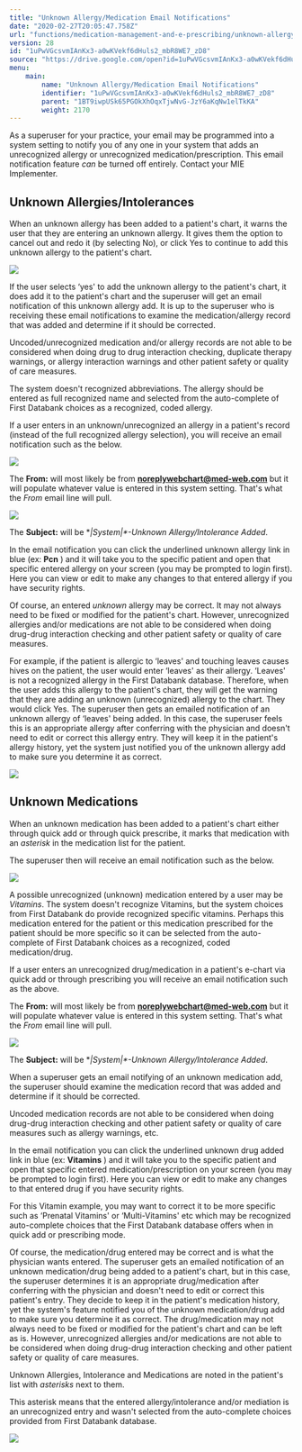 ```yaml
---
title: "Unknown Allergy/Medication Email Notifications"
date: "2020-02-27T20:05:47.758Z"
url: "functions/medication-management-and-e-prescribing/unknown-allergy-medication-email-notifications.html"
version: 28
id: "1uPwVGcsvmIAnKx3-a0wKVekf6dHuls2_mbR8WE7_zD8"
source: "https://drive.google.com/open?id=1uPwVGcsvmIAnKx3-a0wKVekf6dHuls2_mbR8WE7_zD8"
menu:
    main:
        name: "Unknown Allergy/Medication Email Notifications"
        identifier: "1uPwVGcsvmIAnKx3-a0wKVekf6dHuls2_mbR8WE7_zD8"
        parent: "1BT9iwpUSk65PGOkXhOqxTjwNvG-JzY6aKqNw1elTkKA"
        weight: 2170
---
```

As a superuser for your practice, your email may be programmed into a system setting to notify you of any one in your system that adds an unrecognized allergy or unrecognized medication/prescription. This email notification feature *can* be turned off entirely. Contact your MIE Implementer.

## Unknown Allergies/Intolerances

When an unknown allergy has been added to a patient's chart, it warns the user that they are entering an unknown allergy. It gives them the option to cancel out and redo it (by selecting No), or click Yes to continue to add this unknown allergy to the patient's chart.

![](unknown-allergy-medication-email-notifications.images/image3.png)

If the user selects ‘yes' to add the unknown allergy to the patient's chart, it does add it to the patient's chart and the superuser will get an email notification of this unknown allergy add. It is up to the superuser who is receiving these email notifications to examine the medication/allergy record that was added and determine if it should be corrected.

Uncoded/unrecognized medication and/or allergy records are not able to be considered when doing drug to drug interaction checking, duplicate therapy warnings, or allergy interaction warnings and other patient safety or quality of care measures.

The system doesn't recognized abbreviations. The allergy should be entered as full recognized name and selected from the auto-complete of First Databank choices as a recognized, coded allergy.

If a user enters in an unknown/unrecognized an allergy in a patient's record (instead of the full recognized allergy selection), you will receive an email notification such as the below.

![](unknown-allergy-medication-email-notifications.images/image4.png)

The **From:** will most likely be from **noreplywebchart@med-web.com** but it will populate whatever value is entered in this system setting. That's what the *From* email line will pull.

![](unknown-allergy-medication-email-notifications.images/image2.png)

The **Subject:** will be **|System|*-*Unknown Allergy/Intolerance Added**.

In the email notification you can click the underlined unknown allergy link in blue (ex: **Pcn** ) and it will take you to the specific patient and open that specific entered allergy on your screen (you may be prompted to login first). Here you can view or edit to make any changes to that entered allergy if you have security rights.

Of course, an entered *unknown* allergy may be correct. It may not always need to be fixed or modified for the patient's chart. However, unrecognized allergies and/or medications are not able to be considered when doing drug-drug interaction checking and other patient safety or quality of care measures.

For example, if the patient is allergic to ‘leaves' and touching leaves causes hives on the patient, the user would enter ‘leaves' as their allergy. ‘Leaves' is not a recognized allergy in the First Databank database. Therefore, when the user adds this allergy to the patient's chart, they will get the warning that they are adding an unknown (unrecognized) allergy to the chart. They would click Yes. The superuser then gets an emailed notification of an unknown allergy of ‘leaves' being added. In this case, the superuser feels this is an appropriate allergy after conferring with the physician and doesn't need to edit or correct this allergy entry. They will keep it in the patient's allergy history, yet the system just notified you of the unknown allergy add to make sure you determine it as correct.

![](unknown-allergy-medication-email-notifications.images/image6.png)

## Unknown Medications

When an unknown medication has been added to a patient's chart either through quick add or through quick prescribe, it marks that medication with an *asterisk* in the medication list for the patient.

The superuser then will receive an email notification such as the below.

![](unknown-allergy-medication-email-notifications.images/image5.png)

A possible unrecognized (unknown) medication entered by a user may be *Vitamins*. The system doesn't recognize Vitamins, but the system choices from First Databank do provide recognized specific vitamins. Perhaps this medication entered for the patient or this medication prescribed for the patient should be more specific so it can be selected from the auto-complete of First Databank choices as a recognized, coded medication/drug.

If a user enters an unrecognized drug/medication in a patient's e-chart via quick add or through prescribing you will receive an email notification such as the above.

The **From:** will most likely be from **noreplywebchart@med-web.com** but it will populate whatever value is entered in this system setting. That's what the *From* email line will pull.

![](unknown-allergy-medication-email-notifications.images/image2.png)

The **Subject:** will be **|System|*-*Unknown Allergy/Intolerance Added**.

When a superuser gets an email notifying of an unknown medication add, the superuser should examine the medication record that was added and determine if it should be corrected.

Uncoded medication records are not able to be considered when doing drug-drug interaction checking and other patient safety or quality of care measures such as allergy warnings, etc.

In the email notification you can click the underlined unknown drug added link in blue (ex: **Vitamins** ) and it will take you to the specific patient and open that specific entered medication/prescription on your screen (you may be prompted to login first). Here you can view or edit to make any changes to that entered drug if you have security rights.

For this Vitamin example, you may want to correct it to be more specific such as ‘Prenatal Vitamins' or ‘Multi-Vitamins' etc which may be recognized auto-complete choices that the First Databank database offers when in quick add or prescribing mode.

Of course, the medication/drug entered may be correct and is what the physician wants entered. The superuser gets an emailed notification of an unknown medication/drug being added to a patient's chart, but in this case, the superuser determines it is an appropriate drug/medication after conferring with the physician and doesn't need to edit or correct this patient's entry. They decide to keep it in the patient's medication history, yet the system's feature notified you of the unknown medication/drug add to make sure you determine it as correct. The drug/medication may not always need to be fixed or modified for the patient's chart and can be left as is. However, unrecognized allergies and/or medications are not able to be considered when doing drug-drug interaction checking and other patient safety or quality of care measures.

Unknown Allergies, Intolerance and Medications are noted in the patient's list with *asterisks* next to them.

This asterisk means that the entered allergy/intolerance and/or mediation is an unrecognized entry and wasn't selected from the auto-complete choices provided from First Databank database.

![](unknown-allergy-medication-email-notifications.images/image1.png)

